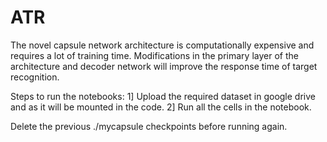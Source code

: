 # ATR
The novel capsule network architecture is computationally expensive and requires a lot of training time. Modifications in the primary layer of the architecture and decoder network will improve the response time of target recognition. 

Steps to run the notebooks:
1] Upload the required dataset in google drive and as it will be mounted in the code. 
2] Run all the cells in the notebook.

Delete the previous ./mycapsule checkpoints before running again.
